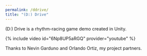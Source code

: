 ```yaml
---
permalink: /ddrive/
title: "(D:) Drive"
---
```


(D:) Drive is a rhythm-racing game demo created in Unity.

{% include video id="6Np8UP5aRGQ" provider="youtube" %}

Thanks to Nevin Garduno and Orlando Ortiz, my project partners. 